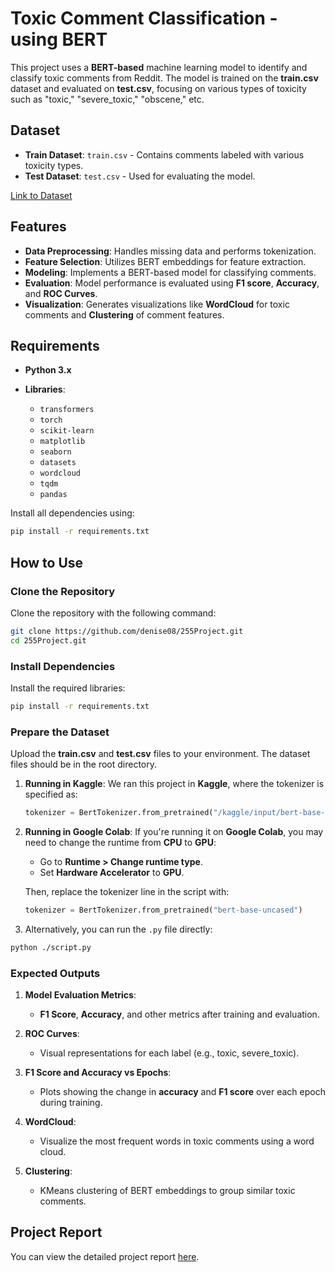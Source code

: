

# Toxic Comment Classification - using BERT

This project uses a **BERT-based** machine learning model to identify and classify toxic comments from Reddit. The model is trained on the **train.csv** dataset and evaluated on **test.csv**, focusing on various types of toxicity such as "toxic," "severe\_toxic," "obscene," etc.

## Dataset

* **Train Dataset**: `train.csv` - Contains comments labeled with various toxicity types.
* **Test Dataset**: `test.csv` - Used for evaluating the model.

[Link to Dataset](https://www.kaggle.com/datasets/your-dataset-link)

## Features

* **Data Preprocessing**: Handles missing data and performs tokenization.
* **Feature Selection**: Utilizes BERT embeddings for feature extraction.
* **Modeling**: Implements a BERT-based model for classifying comments.
* **Evaluation**: Model performance is evaluated using **F1 score**, **Accuracy**, and **ROC Curves**.
* **Visualization**: Generates visualizations like **WordCloud** for toxic comments and **Clustering** of comment features.

## Requirements

* **Python 3.x**
* **Libraries**:

  * `transformers`
  * `torch`
  * `scikit-learn`
  * `matplotlib`
  * `seaborn`
  * `datasets`
  * `wordcloud`
  * `tqdm`
  * `pandas`

Install all dependencies using:

```bash
pip install -r requirements.txt
```

## How to Use

### Clone the Repository

Clone the repository with the following command:

```bash
git clone https://github.com/denise08/255Project.git
cd 255Project.git
```

### Install Dependencies

Install the required libraries:

```bash
pip install -r requirements.txt
```

### Prepare the Dataset

Upload the **train.csv** and **test.csv** files to your environment. The dataset files should be in the root directory.

1. **Running in Kaggle**:
   We ran this project in **Kaggle**, where the tokenizer is specified as:

   ```python
   tokenizer = BertTokenizer.from_pretrained("/kaggle/input/bert-base-uncased/bert-base-uncased")
   ```

2. **Running in Google Colab**:
   If you're running it on **Google Colab**, you may need to change the runtime from **CPU** to **GPU**:

   * Go to **Runtime > Change runtime type**.
   * Set **Hardware Accelerator** to **GPU**.

   Then, replace the tokenizer line in the script with:

   ```python
   tokenizer = BertTokenizer.from_pretrained("bert-base-uncased")
   ```

3. Alternatively, you can run the `.py` file directly:

```bash
python ./script.py
```

### Expected Outputs

1. **Model Evaluation Metrics**:

   * **F1 Score**, **Accuracy**, and other metrics after training and evaluation.

2. **ROC Curves**:

   * Visual representations for each label (e.g., toxic, severe\_toxic).

3. **F1 Score and Accuracy vs Epochs**:

   * Plots showing the change in **accuracy** and **F1 score** over each epoch during training.

4. **WordCloud**:

   * Visualize the most frequent words in toxic comments using a word cloud.

5. **Clustering**:

   * KMeans clustering of BERT embeddings to group similar toxic comments.

## Project Report

You can view the detailed project report [here](https://docs.google.com/document/d/1nJ86w01LInrdJ7eJFH7MWkX0hvRUzneJ1xPbpKxGWlY/edit?tab=t.0).





